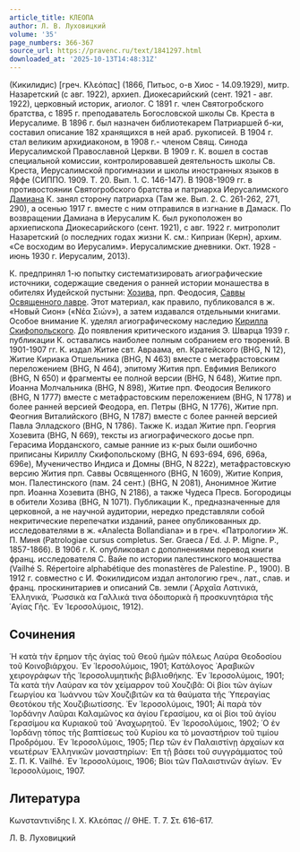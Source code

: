 ```yaml
---
article_title: КЛЕОПА
author: Л. В. Луховицкий
volume: '35'
page_numbers: 366-367
source_url: https://pravenc.ru/text/1841297.html
downloaded_at: '2025-10-13T14:48:31Z'
---
```


(Кикилидис) [греч. Κλεόπας] (1866, Питьос, о-в Хиос - 14.09.1929), митр. Назаретский (с авг. 1922), архиеп. Диокесарийский (сент. 1921 - авг. 1922), церковный историк, агиолог. С 1891 г. член Святогробского братства, с 1895 г. преподаватель Богословской школы Св. Креста в Иерусалиме. В 1896 г. был назначен библиотекарем Патриаршей б-ки, составил описание 182 хранящихся в ней араб. рукописей. В 1904 г. стал великим архидиаконом, в 1908 г.- членом Свящ. Синода Иерусалимской Православной Церкви. В 1909 г. К. вошел в состав специальной комиссии, контролировавшей деятельность школы Св. Креста, Иерусалимской прогимназии и школы иностранных языков в Яффе (СИППО. 1909. Т. 20. Вып. 1. С. 146-147). В 1908-1909 гг. в противостоянии Святогробского братства и патриарха Иерусалимского [Дамиана](https://pravenc.ru/text/Дамиан.html) К. занял сторону патриарха (Там же. Вып. 2. С. 261-262, 271, 290), а осенью 1917 г. вместе с ним отправился в изгнание в Дамаск. По возвращении Дамиана в Иерусалим К. был рукоположен во архиепископа Диокесарийского (сент. 1921), с авг. 1922 г. митрополит Назаретский (о последних годах жизни К. см.: Киприан (Керн), архим. «Се восходим во Иерусалим». Иерусалимские дневники. Окт. 1928 - июнь 1930 г. Иерусалим, 2013).

К. предпринял 1-ю попытку систематизировать агиографические источники, содержащие сведения о ранней истории монашества в обителях Иудейской пустыни: [Хозива](https://pravenc.ru/text/Хозива.html), прп. Феодосия, [Саввы Освященного лавре](<https://pravenc.ru/text/Саввы Освященного лавре.html>). Этот материал, как правило, публиковался в ж. «Новый Сион» («Νέα Σιών»), а затем издавался отдельными книгами. Особое внимание К. уделял агиографическому наследию [Кирилла Скифопольского](<https://pravenc.ru/text/Кирилл Скифопольский.html>). До появления критического издания Э. Шварца 1939 г. публикации К. оставались наиболее полным собранием его творений. В 1901-1907 гг. К. издал Житие свт. Авраама, еп. Кратейского (BHG, N 12), Житие Кириака Отшельника (BHG, N 463) вместе с метафрастовским переложением (BHG, N 464), эпитому Жития прп. Евфимия Великого (BHG, N 650) и фрагменты ее полной версии (BHG, N 648), Житие прп. Иоанна Молчальника (BHG, N 898), Житие прп. Феодосия Великого (BHG, N 1777) вместе с метафрастовским переложением (BHG, N 1778) и более ранней версией Феодора, еп. Петры (BHG, N 1776), Житие прп. Феогния Виталийского (BHG, N 1787) вместе с более ранней версией Павла Элладского (BHG, N 1786). Также К. издал Житие прп. Георгия Хозевита (BHG, N 669), тексты из агиографического досье прп. Герасима Иорданского, самые ранние из к-рых были ошибочно приписаны Кириллу Скифопольскому (BHG, N 693-694, 696, 696a, 696e), Мученичество Индиса и Домны (BHG, N 822z), метафрастовскую версию Жития прп. Саввы Освященного (BHG, N 1609), Житие Коприя, мон. Палестинского (пам. 24 сент.) (BHG, N 2081), Анонимное Житие прп. Иоанна Хозевита (BHG, N 2186), а также Чудеса Пресв. Богородицы в обители Хозива (BHG, N 1071). Публикации К., предназначенные для церковной, а не научной аудитории, нередко представляли собой некритические перепечатки изданий, ранее опубликованных др. исследователями в ж. «Analecta Bollandiana» и в греч. «Патрологии» Ж. П. Миня (Patrologiae cursus completus. Ser. Graeca / Ed. J. P. Migne. P., 1857-1866). В 1906 г. К. опубликовал с дополнениями перевод книги франц. исследователя С. Вайе по истории палестинского монашества (Vailhé S. Répertoire alphabétique des monastères de Palestine. P., 1900). В 1912 г. совместно с И. Фокилидисом издал антологию греч., лат., слав. и франц. проскинитариев и описаний Св. земли (᾿Αρχαῖα Λατινικά, ῾Ελληνικά, ῾Ρωσσικὰ κα Γαλλικά τινα ὁδοιπορικὰ ἢ προσκυνητάρια τῆς ῾Αγίας Γῆς. ᾿Εν ῾Ιεροσολύμοις, 1912).

## Сочинения

῾Η κατὰ τὴν ἕρημον τῆς ἁγίας τοῦ Θεοῦ ἡμῶν πόλεως Λαύρα Θεοδοσίου τοῦ Κοινοβιάρχου. ᾿Εν ῾Ιεροσολύμοις, 1901; Κατάλογος ᾿Αραβικῶν χειρογράφων τῆς ῾Ιεροσολυμητικῆς βιβλιοθήκης. ᾿Εν ῾Ιεροσολύμοις, 1901; Τὰ κατὰ τὴν Λαύραν κα τὸν χείμαρρον τοῦ Χουζιβᾶ: Οἱ βίοι τῶν ἁγίων Γεωργίου κα ᾿Ιωάννου τῶν Χουζιβιτῶν κα τὰ θαύματα τῆς ῾Υπεραγίας Θεοτόκου τῆς Χουζιβιωτίσσης. ᾿Εν ῾Ιεροσολύμοις, 1901; Αἱ παρὰ τὸν ᾿Ιορδάνην Λαῦραι Καλαμῶνος κα ἁγίου Γερασίμου, κα οἱ βίοι τοῦ ἁγίου Γερασίμου κα Κυριακοῦ τοῦ ᾿Αναχωρητοῦ. ᾿Εν ῾Ιεροσολύμοις, 1902; ῾Ο ἐν ᾿Ιορδάνῃ τόπος τῆς βαπτίσεως τοῦ Κυρίου κα τὸ μοναστήριον τοῦ τιμίου Προδρόμου. ᾿Εν ῾Ιεροσολύμοις, 1905; Περ τῶν ἐν Παλαιστίνῃ ἀρχαίων κα νεωτέρων ῾Ελληνικῶν μοναστηρίων: ᾿Επ τῇ βάσει τοῦ συγγράμματος τοῦ Σ. Π. Κ. Vailhé. ᾿Εν ῾Ιεροσολύμοις, 1906; Βίοι τῶν Παλαιστινῶν ἁγίων. ᾿Εν ῾Ιεροσολύμοις, 1907.

## Литература

Κωνσταντινίδης Ι. Χ. Κλεόπας // ΘΗΕ. Τ. 7. Στ. 616-617.

Л. В. Луховицкий
